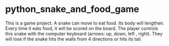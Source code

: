 # python_snake_and_food_game
This is a game project. A snake can move to eat food.
Its body will lengthen. Every time it eats food, it will be scored on the board.
The player controls this snake with the computer keyboard (arrows: up, down, left , right). They will lose if the snake hits the walls from 4 directions or hits its tail.
